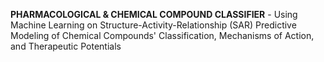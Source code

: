 **PHARMACOLOGICAL & CHEMICAL COMPOUND CLASSIFIER** - Using Machine Learning on Structure-Activity-Relationship (SAR)
Predictive Modeling of Chemical Compounds' Classification, Mechanisms of Action, and Therapeutic Potentials
